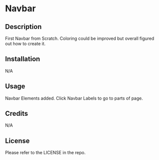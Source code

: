# Navbar

## Description

First Navbar from Scratch. Coloring could be improved but overall figured out how to create it.

## Installation

N/A

## Usage

Navbar Elements added. Click Navbar Labels to go to parts of page.

## Credits

N/A

## License

Please refer to the LICENSE in the repo.
